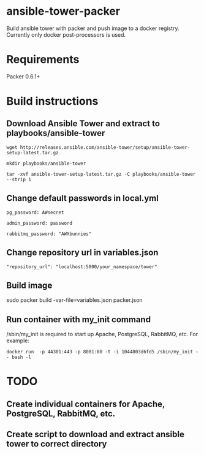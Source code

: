 ansible-tower-packer
====================

Build ansible tower with packer and push image to a docker registry. Currently only docker post-processors is used.

# Requirements

Packer 0.6.1+

# Build instructions

## Download Ansible Tower and extract to playbooks/ansible-tower

`wget http://releases.ansible.com/ansible-tower/setup/ansible-tower-setup-latest.tar.gz`

`mkdir playbooks/ansible-tower`

`tar -xvf ansible-tower-setup-latest.tar.gz -C playbooks/ansible-tower --strip 1`

## Change default passwords in local.yml

`pg_password: AWsecret`

`admin_password: password`

`rabbitmq_password: "AWXbunnies"`

## Change repository url in variables.json

`"repository_url": "localhost:5000/your_namespace/tower"`

## Build image 

sudo packer build -var-file=variables.json packer.json

## Run container with my_init command

/sbin/my_init is required to start up Apache, PostgreSQL, RabbitMQ, etc. For example:

`docker run  -p 44301:443 -p 8081:80 -t -i 1044803d6fd5 /sbin/my_init -- bash -l`

# TODO

## Create individual containers for Apache, PostgreSQL, RabbitMQ, etc.

## Create script to download and extract ansible tower to correct directory
